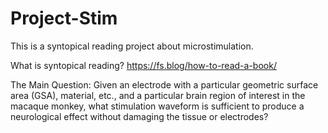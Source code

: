 # Project-Stim
This is a syntopical reading project about microstimulation. 

What is syntopical reading? https://fs.blog/how-to-read-a-book/

The Main Question: 
  Given an electrode with a particular geometric surface area (GSA), material, etc., and a particular brain region of interest in the macaque monkey, what stimulation waveform is sufficient to produce a neurological effect without damaging the tissue or electrodes?
  

  

